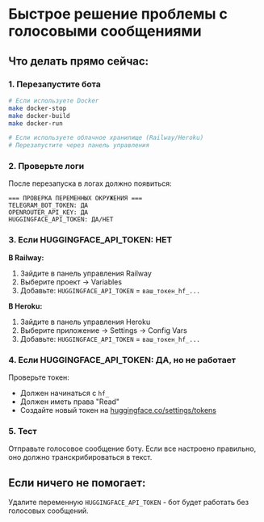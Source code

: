 # Быстрое решение проблемы с голосовыми сообщениями

## Что делать прямо сейчас:

### 1. Перезапустите бота
```bash
# Если используете Docker
make docker-stop
make docker-build
make docker-run

# Если используете облачное хранилище (Railway/Heroku)
# Перезапустите через панель управления
```

### 2. Проверьте логи
После перезапуска в логах должно появиться:
```
=== ПРОВЕРКА ПЕРЕМЕННЫХ ОКРУЖЕНИЯ ===
TELEGRAM_BOT_TOKEN: ДА
OPENROUTER_API_KEY: ДА
HUGGINGFACE_API_TOKEN: ДА/НЕТ
```

### 3. Если HUGGINGFACE_API_TOKEN: НЕТ
**В Railway:**
1. Зайдите в панель управления Railway
2. Выберите проект → Variables
3. Добавьте: `HUGGINGFACE_API_TOKEN` = `ваш_токен_hf_...`

**В Heroku:**
1. Зайдите в панель управления Heroku  
2. Выберите приложение → Settings → Config Vars
3. Добавьте: `HUGGINGFACE_API_TOKEN` = `ваш_токен_hf_...`

### 4. Если HUGGINGFACE_API_TOKEN: ДА, но не работает
Проверьте токен:
- Должен начинаться с `hf_`
- Должен иметь права "Read"
- Создайте новый токен на [huggingface.co/settings/tokens](https://huggingface.co/settings/tokens)

### 5. Тест
Отправьте голосовое сообщение боту. Если все настроено правильно, оно должно транскрибироваться в текст.

## Если ничего не помогает:
Удалите переменную `HUGGINGFACE_API_TOKEN` - бот будет работать без голосовых сообщений.
